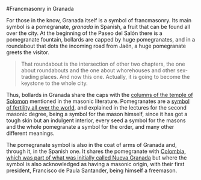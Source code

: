 #Francmasonry in Granada

For those in the know, Granada itself is a symbol of francmasonry. Its main symbol is a pomegranate, *granada* in Spanish, a fruit that can be found all over the city. At the beginning of the Paseo del Salón there is a pomegranate fountain, bollards are capped by huge pomegranates, and in a roundabout that dots the incoming road from Jaén, a huge pomegranate greets the visitor.

>That roundabout is the intersection of other two chapters, the one about roundabouts and the one about whorehouses and other sex-trading places. And now this one. Actually, it is going to become the keystone to the whole city.

Thus, bollards in Granada share the caps with the [columns of the temple of Solomon](http://www.masonicdictionary.com/pomegranate.html) mentioned in the masonic literature. Pomegranates are a [symbol of fertility all over the world](http://www.themasonictrowel.com/Articles/Symbolism/comprehensive_files/short_symbolism/pomegranates.htm), and explained in the lectures for the second masonic degree, being a symbol for the mason himself, since it has got a tough skin but an indulgent interior, every seed a symbol for the masons and the whole pomegranate a symbol for the order, and many other different meanings.

The pomegranate symbol is also in the coat of arms of Granada and, through it, in the Spanish one. It shares the pomegranate with [Colombia, which was part of what was initially called Nueva Granada](http://aperiresecreta.blogspot.com.es/2015/06/colombianopoly-el-poder-de-la-masoneria.html) but where the symbol is also acknowledged as having a masonic origin, with their first president, Francisco de Paula Santander, being himself a freemason. 

